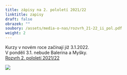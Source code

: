 ```yaml
---
title: zápisy na 2. pololetí 2021/22
linktitle: zapisy
draft: false
obrazek: ""
soubory: /assets/media-o-nas/rozvrh_21-22_ii_pol.pdf
weight: 2
---
```

[](https://brezanek.webooker.eu/Courses/Register/126474?returnUrl=Courses&tabName=detail)[](/assets/media-o-nas/rozvrh_21-22_ii_pol.pdf)Kurzy v novém roce začínají již 3.1.2022. \
V pondělí 3.1. nebude Balerina a Myšky.\
[Rozvrh 2. pololetí 2021/22](/assets/media-o-nas/rozvrh_21-22_ii_pol.pdf)

![](/assets/media/zapisy_2_pol_22-2-.jpg)